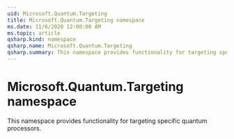 ```yaml
---
uid: Microsoft.Quantum.Targeting
title: Microsoft.Quantum.Targeting namespace
ms.date: 11/6/2020 12:00:00 AM
ms.topic: article
qsharp.kind: namespace
qsharp.name: Microsoft.Quantum.Targeting
qsharp.summary: This namespace provides functionality for targeting specific quantum processors.
---
```


# Microsoft.Quantum.Targeting namespace

This namespace provides functionality for targeting specific quantum processors.

